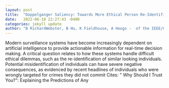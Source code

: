 ```yaml
---
layout: post
title:  "Doppelganger Saliency: Towards More Ethical Person Re-Identification"
date:   2022-06-10 22:27:43 -0400
categories: jekyll update
author: "B RichardWebster, B Hu, K Fieldhouse, A Hoogs -  of the IEEE/CVF Conference on , 2022"
---
```

Modern surveillance systems have become increasingly dependent on artificial intelligence to provide actionable information for real-time decision making. A critical question relates to how these systems handle difficult ethical dilemmas, such as the re-identification of similar looking individuals. Potential misidentification of individuals can have severe negative consequences, as evidenced by recent headlines of individuals who were wrongly targeted for crimes they did not commit 
Cites: " Why Should I Trust You?": Explaining the Predictions of Any